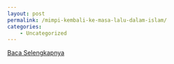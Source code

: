```yaml
---
layout: post
permalink: /mimpi-kembali-ke-masa-lalu-dalam-islam/
categories:
    - Uncategorized
---
```


[Baca Selengkapnya](/10)